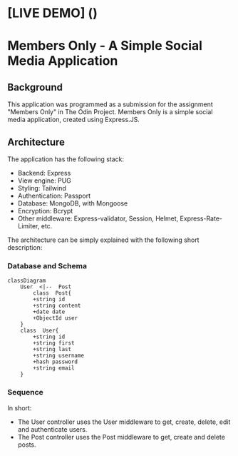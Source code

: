 # [LIVE DEMO] ()

# Members Only - A Simple Social Media Application

## Background

This application was programmed as a submission for the assignment "Members Only" in The Odin Project.
Members Only is a simple social media application, created using Express.JS.

## Architecture

The application has the following stack:

- Backend: Express
- View engine: PUG
- Styling: Tailwind
- Authentication: Passport
- Database: MongoDB, with Mongoose
- Encryption: Bcrypt
- Other middleware: Express-validator, Session, Helmet, Express-Rate-Limiter, etc.

The architecture can be simply explained with the following short description:

### Database and Schema

```mermaid
classDiagram
	User  <|--  Post
		class  Post{
		+string id
		+string content
		+date date
		+ObjectId user
	}
	class  User{
		+string id
		+string first
		+string last
		+string username
		+hash password
		+string email
	}
```

### Sequence

In short:

- The User controller uses the User middleware to get, create, delete, edit and authenticate users.
- The Post controller uses the Post middleware to get, create and delete posts.
